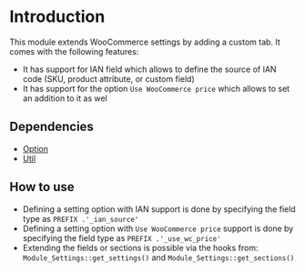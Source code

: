 # Introduction

This module extends WooCommerce settings by adding a custom tab. It comes with the following features:

* It has support for IAN field which allows to define the source of IAN code (SKU, product attribute, or custom field)
* It has support for the option `Use WooCommerce price` which allows to set an addition to it as wel

## Dependencies

* [Option](https://gitlab.com/woosa/wp-plugin-modules/option)
* [Util](https://gitlab.com/woosa/wp-plugin-modules/util)

## How to use

* Defining a setting option with IAN support is done by specifying the field type as `PREFIX .'_ian_source'`
* Defining a setting option with `Use WooCommerce price` support is done by specifying the field type as `PREFIX .'_use_wc_price'`
* Extending the fields or sections is possible via the hooks from: `Module_Settings::get_settings()` and `Module_Settings::get_sections()`